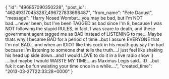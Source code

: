  {
   "id": "496857090350228",
   "post_id": "462493170453287_496727833696487",
   "from_name": "Pete Daoust",
   "message": "Harry Nosed Wombat...you may be bad, but I'm NOT bad....never been, but I've been TAGGED as bad since I'm 8, because I was NOT following the stupid RULES, in fact, I was scare to death, and these government agent tagged me as BAD instead of LISTENING to me....Maybe thats why I became BAD for a period of time...but I assure EVERYONE that I'm not BAD....and when an IDIOT like this cock in his mouth guy say I'm bad because I'm listening to someone that tells the truth....I just feel like shaking his head up side down...and I would LOVE to do it in a live radio show :) ....but maybe I would WAISTE MY TIME....as Maximus Legis said...:D ...but fuk it can be fun waisting your time once in a while....",
   "created_time": "2013-03-27T22:33:28+0000"
 }

